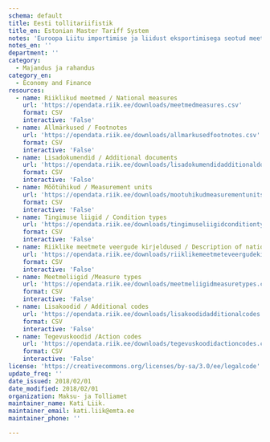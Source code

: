 ```yaml
---
schema: default
title: Eesti tollitariifistik
title_en: Estonian Master Tariff System
notes: 'Euroopa Liitu importimise ja liidust eksportimisega seotud meetmete kohaldamiseks kasutatakse integreeritud tollitariifistikku TARIC (Tarif Intégré Communautaire) http://ec.europa.eu/taxation_customs/dds2/taric/taric_consultation.jsp?Lang=en . TARICi rakendamiseks Eestis on välja töötatud Eesti Tollitariifistik (ETT) https://apps.emta.ee/arctictariff-public-web/ , mis sisaldab lisaks TARIC meetmetele ka Eesti riigisiseseid meetmeid (lisatud avaandmetena seisuga 01.02.2018).'
notes_en: ''
department: ''
category:
  - Majandus ja rahandus
category_en:
  - Economy and Finance
resources:
  - name: Riiklikud meetmed / National measures
    url: 'https://opendata.riik.ee/downloads/meetmedmeasures.csv'
    format: CSV
    interactive: 'False'
  - name: Allmärkused / Footnotes
    url: 'https://opendata.riik.ee/downloads/allmarkusedfootnotes.csv'
    format: CSV
    interactive: 'False'
  - name: Lisadokumendid / Additional documents
    url: 'https://opendata.riik.ee/downloads/lisadokumendidadditionaldocuments.csv'
    format: CSV
    interactive: 'False'
  - name: Mõõtühikud / Measurement units
    url: 'https://opendata.riik.ee/downloads/mootuhikudmeasurementunits.csv'
    format: CSV
    interactive: 'False'
  - name: Tingimuse liigid / Condition types
    url: 'https://opendata.riik.ee/downloads/tingimuseliigidconditiontypes.csv'
    format: CSV
    interactive: 'False'
  - name: Riiklike meetmete veergude kirjeldused / Description of national measures columns
    url: 'https://opendata.riik.ee/downloads/riiklikemeetmeteveergudekirjelduseddescriptionofnationalmeasurescolumns.csv'
    format: CSV
    interactive: 'False'
  - name: Meetmeliigid /Measure types
    url: 'https://opendata.riik.ee/downloads/meetmeliigidmeasuretypes.csv'
    format: CSV
    interactive: 'False'
  - name: Lisakoodid / Additional codes
    url: 'https://opendata.riik.ee/downloads/lisakoodidadditionalcodes.csv'
    format: CSV
    interactive: 'False'
  - name: Tegevuskoodid /Action codes
    url: 'https://opendata.riik.ee/downloads/tegevuskoodidactioncodes.csv'
    format: CSV
    interactive: 'False'
license: 'https://creativecommons.org/licenses/by-sa/3.0/ee/legalcode'
update_freq: ''
date_issued: 2018/02/01
date_modified: 2018/02/01
organization: Maksu- ja Tolliamet
maintainer_name: Kati Liik.
maintainer_email: kati.liik@emta.ee
maintainer_phone: ''

---
```

